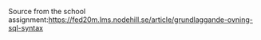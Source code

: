 
Source from the school assignment:https://fed20m.lms.nodehill.se/article/grundlaggande-ovning-sql-syntax
